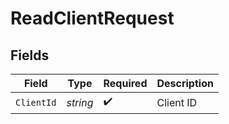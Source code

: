 # ReadClientRequest


## Fields

| Field              | Type               | Required           | Description        |
| ------------------ | ------------------ | ------------------ | ------------------ |
| `ClientId`         | *string*           | :heavy_check_mark: | Client ID          |